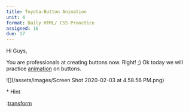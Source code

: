 ```yaml
---
title: Toyota-Button Animation
unit: 4
format: Daily HTML/ CSS Pranctice
assigned: 16
due: 17
---
```

Hi Guys,

You are professionals at creating buttons now. Right! ;) Ok today we will practice [animation](https://drive.google.com/drive/folders/19BBHKkkbhKJO21l-83iubLv2MzQwWtIi) on buttons. 

![](/assets/images/Screen Shot 2020-02-03 at 4.58.56 PM.png)



\* Hint 

:[transform](https://developer.mozilla.org/en-US/docs/Web/CSS/transform)
